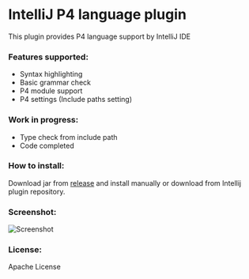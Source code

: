 IntelliJ P4 language plugin
====

This plugin provides P4 language support by IntelliJ IDE

### Features supported:
 - Syntax highlighting
 - Basic grammar check
 - P4 module support
 - P4 settings (Include paths setting)

### Work in progress:
 - Type check from include path
 - Code completed

### How to install:
Download jar from [release](https://github.com/TakeshiTseng/IntelliJ-P4-Plugin/releases) and install manually or download from Intellij plugin repository.


### Screenshot:
![Screenshot](https://raw.githubusercontent.com/TakeshiTseng/IntelliJ-P4-Plugin/master/screenshot/p4-plugin-hightlight.png)

### License:
Apache License
